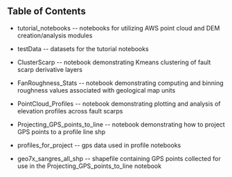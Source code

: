 ## Table of Contents

- tutorial_notebooks -- notebooks for utilizing AWS point cloud and DEM creation/analysis modules

- testData -- datasets for the tutorial notebooks

- ClusterScarp -- notebook demonstrating Kmeans clustering of fault scarp derivative layers

- FanRoughness_Stats -- notebook demonstrating computing and binning roughness values associated with geological map units

- PointCloud_Profiles -- notebook demonstrating plotting and analysis of elevation profiles across fault scarps

- Projecting_GPS_points_to_line -- notebook demonstrating how to project GPS points to a profile line shp

- profiles_for_project -- gps data used in profile notebooks

- geo7x_sangres_all_shp -- shapefile containing GPS points collected for use in the Projecting_GPS_points_to_line notebook
